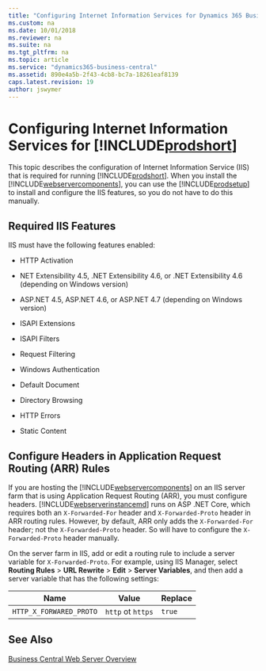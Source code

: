 ```yaml
---
title: "Configuring Internet Information Services for Dynamics 365 Business Central"
ms.custom: na
ms.date: 10/01/2018
ms.reviewer: na
ms.suite: na
ms.tgt_pltfrm: na
ms.topic: article
ms.service: "dynamics365-business-central"
ms.assetid: 890e4a5b-2f43-4cb8-bc7a-18261eaf8139
caps.latest.revision: 19
author: jswymer
---
```

# Configuring Internet Information Services for [!INCLUDE[prodshort](../developer/includes/prodshort.md)]
This topic describes the configuration of Internet Information Service \(IIS\) that is required for running [!INCLUDE[prodshort](../developer/includes/prodshort.md)]. When you install the [!INCLUDE[webservercomponents](../developer/includes/webservercomponents.md)], you can use the [!INCLUDE[prodsetup](../developer/includes/prodsetup.md)] to install and configure the IIS features, so you do not have to do this manually.


## Required IIS Features
IIS must have the following features enabled:  

-   HTTP Activation  

-   NET Extensibility 4.5, .NET Extensibility 4.6, or .NET Extensibility 4.6 \(depending on Windows version\)  

-   ASP.NET 4.5, ASP.NET 4.6, or ASP.NET 4.7 \(depending on Windows version\)  

-   ISAPI Extensions  

-   ISAPI Filters  

-   Request Filtering  

-   Windows Authentication  

-   Default Document

-   Directory Browsing

-   HTTP Errors

-   Static Content  



## <a name="ARR"></a> Configure Headers in Application Request Routing (ARR) Rules

If you are hosting the [!INCLUDE[webservercomponents](../developer/includes/webservercomponents.md)] on an IIS server farm that is using Application Request Routing (ARR), you must configure headers. [!INCLUDE[webserverinstancemd](../developer/includes/webserverinstance.md)] runs on ASP .NET Core, which requires both an `X-Forwarded-For` header and `X-Forwarded-Proto` header in ARR routing rules. However, by default, ARR only adds the `X-Forwarded-For` header; not the `X-Forwarded-Proto` header. So will have to configure the `X-Forwarded-Proto` header manually.

On the server farm in IIS, add or edit a routing rule to include a server variable for `X-Forwarded-Proto`. For example, using IIS Manager, select **Routing Rules** > **URL Rewrite** > **Edit** > **Server Variables**, and then add a server variable that has the following settings: 

|  Name  |  Value  |  Replace  |
|--------|---------|-----------|
|`HTTP_X_FORWARED_PROTO`|`http` ot `https`|`true`|
## See Also  
 [Business Central Web Server Overview](web-server-overview.md)   
